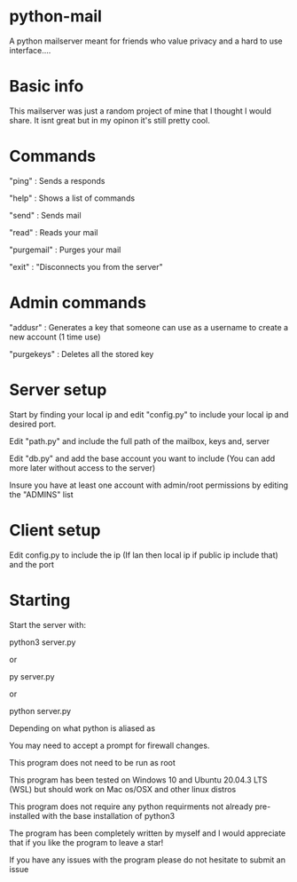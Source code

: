 # python-mail
A python mailserver meant for friends who value privacy and a hard to use interface....

# Basic info
This mailserver was just a random project of mine that I thought I would share.
It isnt great but in my opinon it's still pretty cool.

# Commands
"ping" : Sends a responds

"help" : Shows a list of commands

"send" : Sends mail

"read" : Reads your mail

"purgemail" : Purges your mail

"exit" : "Disconnects you from the server"

# Admin commands
"addusr" : Generates a key that someone can use as a username to create a new account (1 time use)

"purgekeys" : Deletes all the stored key


# Server setup
Start by finding your local ip and edit "config.py" to include your local ip and desired port.

Edit "path.py" and include the full path of the mailbox, keys and, server

Edit "db.py" and add the base account you want to include (You can add more later without access to the server)

Insure you have at least one account with admin/root permissions by editing the "ADMINS" list

# Client setup
Edit config.py to include the ip (If lan then local ip if public ip include that) and the port

# Starting
Start the server with:

python3 server.py

or 

py server.py

or 

python server.py

Depending on what python is aliased as

You may need to accept a prompt for firewall changes.

This program does not need to be run as root

This program has been tested on Windows 10 and Ubuntu 20.04.3 LTS (WSL) but should work on Mac os/OSX and other linux distros

This program does not require any python requirments not already pre-installed with the base installation of python3

The program has been completely written by myself and I would appreciate that if you like the program to leave a star!

If you have any issues with the program please do not hesitate to submit an issue
